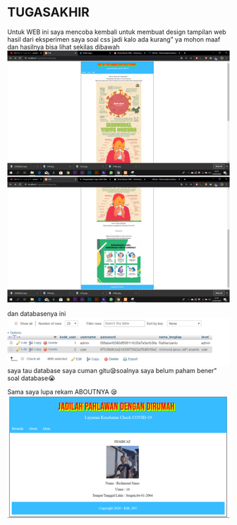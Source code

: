 # TUGASAKHIR
Untuk WEB ini saya mencoba kembali untuk membuat design tampilan web hasil dari eksperimen saya soal css jadi kalo ada kurang" ya mohon maaf
dan hasilnya bisa lihat sekilas dibawah
![Alt Text](https://github.com/Richmondjanusrafiiaryanto/TUGASAKHIR/blob/master/Screenshot%20(1058).png)
![Alt Text](https://github.com/Richmondjanusrafiiaryanto/TUGASAKHIR/blob/master/Screenshot%20(1059).png)

dan databasenya ini 
![Alt Text](https://github.com/Richmondjanusrafiiaryanto/TUGASAKHIR/blob/master/DATABASE.PNG)
saya tau database saya cuman gitu😪soalnya saya belum paham bener" soal database😭 


Sama saya lupa rekam ABOUTNYA 😪
![Alt Text](https://github.com/Richmondjanusrafiiaryanto/TUGASAKHIR/blob/master/ABOUTNYAAA.PNG)
